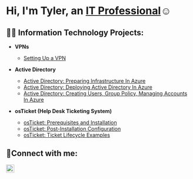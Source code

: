 <h1>Hi, I'm Tyler, an <a href="https://linkedin.com/in/tyler-c-literski">IT Professional</a>☺</h1>

<h2>👨‍💻 Information Technology Projects:</h2>


- <b>VPNs</b>
  - [Setting Up a VPN](https://github.com/TytheITGuy/setting-up-a-vpn)

- <b>Active Directory</b>
  - [Active Directory: Preparing Infrastructure In Azure](https://github.com/TytheITGuy/infrastructure-in-azure)
  - [Active Directory: Deploying Active Directory In Azure](https://github.com/TytheITGuy/deploying-active-directory)
  - [Active Directory: Creating Users, Group Policy, Managing Accounts In Azure ](https://github.com/TytheITGuy/creating-users-group-policy-managing-accounts-in-azure)

- <b>osTicket (Help Desk Ticketing System)</b>
  - [osTicket: Prerequisites and Installation](https://github.com/TytheITGuy/osticket-prereqs)
  - [osTicket: Post-Installation Configuration](https://github.com/TytheITGuy/post-install-config)
  - [osTicket: Ticket Lifecycle Examples](https://github.com/TytheITGuy/ticket-lifecycle)

 

<h2>🤳Connect with me:</h2>


[<img align="left" alt="Tyler | LinkedIn" width="22px" src="https://cdn.jsdelivr.net/npm/simple-icons@v3/icons/linkedin.svg" />][linkedin]



[linkedin]: https://linkedin.com/in/tyler-c-literski
